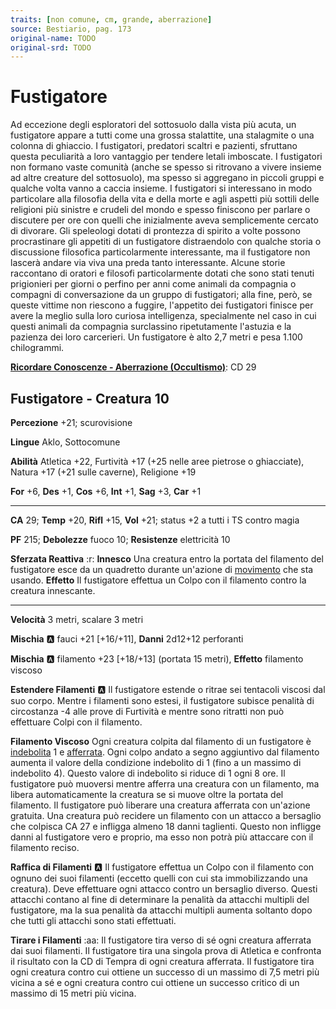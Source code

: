 ```yaml
---
traits: [non comune, cm, grande, aberrazione]
source: Bestiario, pag. 173
original-name: TODO
original-srd: TODO
---
```


# Fustigatore

Ad eccezione degli esploratori del sottosuolo dalla vista più acuta, un fustigatore appare a tutti come una grossa stalattite, una stalagmite o una colonna di ghiaccio. I fustigatori, predatori scaltri e pazienti, sfruttano questa peculiarità a loro vantaggio per tendere letali imboscate. I fustigatori non formano vaste comunità (anche se spesso si ritrovano a vivere insieme ad altre creature del sottosuolo), ma spesso si aggregano in piccoli gruppi e qualche volta vanno a caccia insieme. I fustigatori si interessano in modo particolare alla filosofia della vita e della morte e agli aspetti più sottili delle religioni più sinistre e crudeli del mondo e spesso finiscono per parlare o discutere per ore con quelli che inizialmente aveva semplicemente cercato di divorare. Gli speleologi dotati di prontezza di spirito a volte possono procrastinare gli appetiti di un fustigatore distraendolo con qualche storia o discussione filosofica particolarmente interessante, ma il fustigatore non lascerà andare via viva una preda tanto interessante. Alcune storie raccontano di oratori e filosofi particolarmente dotati che sono stati tenuti prigionieri per giorni o perfino per anni come animali da compagnia o compagni di conversazione da un gruppo di fustigatori; alla fine, però, se queste vittime non riescono a fuggire, l'appetito dei fustigatori finisce per avere la meglio sulla loro curiosa intelligenza, specialmente nel caso in cui questi animali da compagnia surclassino ripetutamente l'astuzia e la pazienza dei loro carcerieri. Un fustigatore è alto 2,7 metri e pesa 1.100 chilogrammi.

**[Ricordare Conoscenze - Aberrazione (Occultismo)](/azioni/ricordare-conoscenze)**: CD 29

## Fustigatore - Creatura 10

**Percezione** +21; scurovisione

**Lingue** Aklo, Sottocomune

**Abilità** Atletica +22, Furtività +17 (+25 nelle aree pietrose o ghiacciate), Natura +17 (+21 sulle caverne), Religione +19

**For** +6, **Des** +1, **Cos** +6, **Int** +1, **Sag** +3, **Car** +1

***

**CA** 29; **Temp** +20, **Rifl** +15, **Vol** +21; status +2 a tutti i TS contro magia

**PF** 215; **Debolezze** fuoco 10; **Resistenze** elettricità 10

**Sferzata Reattiva** :r: **Innesco** Una creatura entro la portata del filamento del fustigatore esce da un quadretto durante un'azione di [movimento](/tratti/movimento) che sta usando. **Effetto** Il fustigatore effettua un Colpo con il filamento contro la creatura innescante.

***

**Velocità** 3 metri, scalare 3 metri

**Mischia** :a: fauci +21 \[+16/+11], **Danni** 2d12+12 perforanti

**Mischia** :a: filamento +23 \[+18/+13] (portata 15 metri), **Effetto** filamento viscoso

**Estendere Filamenti** :a: Il fustigatore estende o ritrae sei tentacoli viscosi dal suo corpo. Mentre i filamenti sono estesi, il fustigatore subisce penalità di circostanza -4 alle prove di Furtività e mentre sono ritratti non può effettuare Colpi con il filamento.

**Filamento Viscoso** Ogni creatura colpita dal filamento di un fustigatore è [indebolita](/condizioni/indebolito) 1 e [afferrata](/condizioni/afferrato). Ogni colpo andato a segno aggiuntivo dal filamento aumenta il valore della condizione indebolito di 1 (fino a un massimo di indebolito 4). Questo valore di indebolito si riduce di 1 ogni 8 ore. Il fustigatore può muoversi mentre afferra una creatura con un filamento, ma libera automaticamente la creatura se si muove oltre la portata del filamento. Il fustigatore può liberare una creatura afferrata con un'azione gratuita. Una creatura può recidere un filamento con un attacco a bersaglio che colpisca CA 27 e infligga almeno 18 danni taglienti. Questo non infligge danni al fustigatore vero e proprio, ma esso non potrà più attaccare con il filamento reciso.

**Raffica di Filamenti** :a: Il fustigatore effettua un Colpo con il filamento con ognuno dei suoi filamenti (eccetto quelli con cui sta immobilizzando una creatura). Deve effettuare ogni attacco contro un bersaglio diverso. Questi attacchi contano al fine di determinare la penalità da attacchi multipli del fustigatore, ma la sua penalità da attacchi multipli aumenta soltanto dopo che tutti gli attacchi sono stati effettuati.

**Tirare i Filamenti** :aa:  Il fustigatore tira verso di sé ogni creatura afferrata dai suoi filamenti. Il fustigatore tira una singola prova di Atletica e confronta il risultato con la CD di Tempra di ogni creatura afferrata. Il fustigatore tira ogni creatura contro cui ottiene un successo di un massimo di 7,5 metri più vicina a sé e ogni creatura contro cui ottiene un successo critico di un massimo di 15 metri più vicina.
